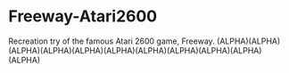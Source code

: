 # Freeway-Atari2600
Recreation try of the famous Atari 2600 game, Freeway.
(ALPHA)(ALPHA)(ALPHA)(ALPHA)(ALPHA)(ALPHA)(ALPHA)(ALPHA)(ALPHA)(ALPHA)(ALPHA)
